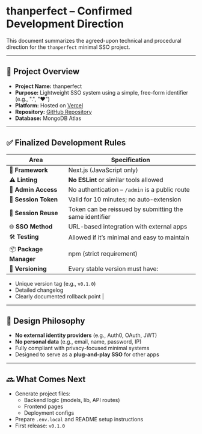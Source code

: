 # thanperfect – Confirmed Development Direction

This document summarizes the agreed-upon technical and procedural direction for the `thanperfect` minimal SSO project.

---

## 🧭 Project Overview

- **Project Name:** thanperfect
- **Purpose:** Lightweight SSO system using a simple, free-form identifier (e.g., ".", "❤️")
- **Platform:** Hosted on [Vercel](https://vercel.com/narimato/thanperfect)
- **Repository:** [GitHub Repository](https://github.com/moldovancsaba/thanperfect.git)
- **Database:** MongoDB Atlas

---

## ✅ Finalized Development Rules

| Area                      | Specification |
|---------------------------|---------------|
| 🧱 **Framework**          | Next.js (JavaScript only) |
| ⚠️ **Linting**           | **No ESLint** or similar tools allowed |
| 🔐 **Admin Access**       | No authentication – `/admin` is a public route |
| 🧪 **Session Token**      | Valid for 10 minutes; no auto-extension |
| 🔁 **Session Reuse**      | Token can be reissued by submitting the same identifier |
| 🌐 **SSO Method**         | URL-based integration with external apps |
| 🛠️ **Testing**           | Allowed if it’s minimal and easy to maintain |
| 📦 **Package Manager**   | npm (strict requirement) |
| 📝 **Versioning**         | Every stable version must have:
  - Unique version tag (e.g., `v0.1.0`)
  - Detailed changelog
  - Clearly documented rollback point |

---

## 📌 Design Philosophy

- **No external identity providers** (e.g., Auth0, OAuth, JWT)
- **No personal data** (e.g., email, name, password, IP)
- Fully compliant with privacy-focused minimal systems
- Designed to serve as a **plug-and-play SSO** for other apps

---

## 🔜 What Comes Next

- Generate project files:
  - Backend logic (models, lib, API routes)
  - Frontend pages
  - Deployment configs
- Prepare `.env.local` and README setup instructions
- First release: `v0.1.0`

